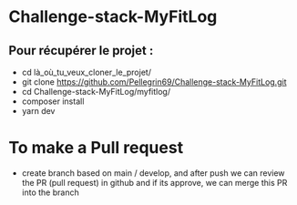 # Challenge-stack-MyFitLog

## Pour récupérer le projet :

- cd là_où_tu_veux_cloner_le_projet/
- git clone https://github.com/Pellegrin69/Challenge-stack-MyFitLog.git
- cd Challenge-stack-MyFitLog/myfitlog/
- composer install
- yarn dev 

# To make a Pull request

* create branch based on main / develop, and after push we can review the 
PR (pull request) in github and if its approve, we can merge this PR into the 
branch

